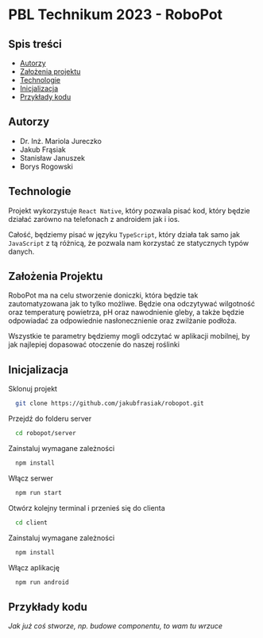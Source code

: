 # PBL Technikum 2023 - RoboPot

## Spis treści

-   [Autorzy](#autorzy)
-   [Założenia projektu](#założenia-projektu)
-   [Technologie](#technologie)
-   [Inicjalizacja](#inicjalizacja)
-   [Przykłady kodu](#przykłady-kodu)

## Autorzy

-   Dr. Inż. Mariola Jureczko
-   Jakub Frąsiak
-   Stanisław Januszek
-   Borys Rogowski

## Technologie

Projekt wykorzystuje `React Native`, który pozwala pisać kod, który będzie działać zarówno na telefonach z androidem jak i ios.

Całość, będziemy pisać w języku `TypeScript`, który działa tak samo jak `JavaScript` z tą różnicą, że pozwala nam korzystać ze statycznych typów danych.

## Założenia Projektu

RoboPot ma na celu stworzenie doniczki, która będzie tak zautomatyzowana jak to tylko możliwe. Będzie ona odczytywać wilgotność oraz temperaturę powietrza, pH oraz nawodnienie gleby, a także będzie odpowiadać za odpowiednie nasłonecznienie oraz zwilżanie podłoża.

Wszystkie te parametry będziemy mogli odczytać w aplikacji mobilnej, by jak najlepiej dopasować otoczenie do naszej roślinki

## Inicjalizacja

Sklonuj projekt

```bash
  git clone https://github.com/jakubfrasiak/robopot.git
```

Przejdź do folderu server

```bash
  cd robopot/server
```

Zainstaluj wymagane zależności

```bash
  npm install
```

Włącz serwer

```bash
  npm run start
```

Otwórz kolejny terminal i przenieś się do clienta

```bash
  cd client
```

Zainstaluj wymagane zależności

```bash
  npm install
```

Włącz aplikację

```bash
  npm run android
```

## Przykłady kodu

_Jak już coś stworze, np. budowe componentu, to wam tu wrzuce_
